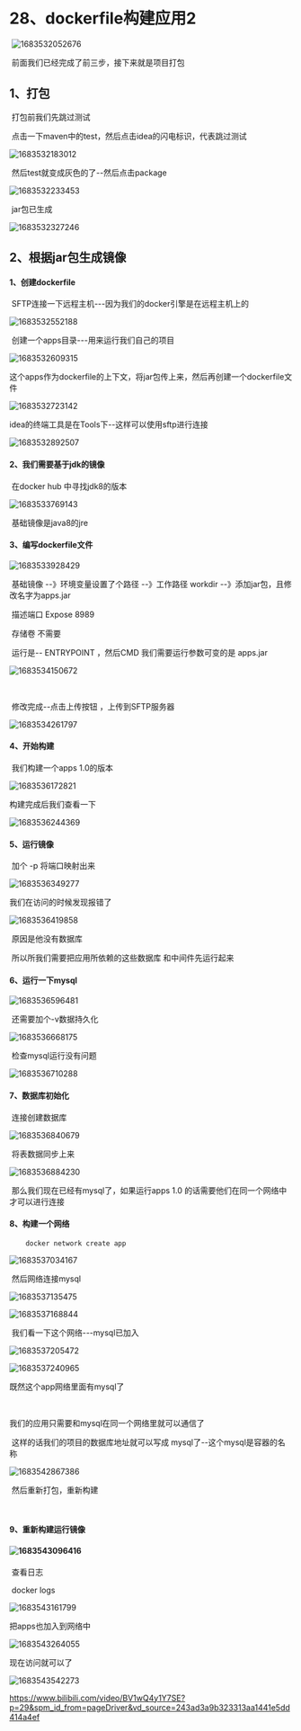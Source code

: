 # 28、dockerfile构建应用2



​		![1683532052676](../../../.vuepress/public/images/1683532052676.png)

​		前面我们已经完成了前三步，接下来就是项目打包



## 1、打包

​		打包前我们先跳过测试

​		点击一下maven中的test，然后点击idea的闪电标识，代表跳过测试

![1683532183012](../../../.vuepress/public/images/1683532183012.png)



​	然后test就变成灰色的了--然后点击package

![1683532233453](../../../.vuepress/public/images/1683532233453.png)



​	jar包已生成

![1683532327246](../../../.vuepress/public/images/1683532327246.png)



## 2、根据jar包生成镜像

#### 	1、创建dockerfile

​	SFTP连接一下远程主机---因为我们的docker引擎是在远程主机上的

![1683532552188](../../../.vuepress/public/images/1683532552188.png)



​	创建一个apps目录---用来运行我们自己的项目

![1683532609315](../../../.vuepress/public/images/1683532609315.png)



​	这个apps作为dockerfile的上下文，将jar包传上来，然后再创建一个dockerfile文件

![1683532723142](../../../.vuepress/public/images/1683532723142.png)



idea的终端工具是在Tools下--这样可以使用sftp进行连接

![1683532892507](../../../.vuepress/public/images/1683532892507.png)





#### 	2、我们需要基于jdk的镜像

​			在docker hub 中寻找jdk8的版本

![1683533769143](../../../.vuepress/public/images/1683533769143.png)



​	基础镜像是java8的jre



#### 	3、编写dockerfile文件

![1683533928429](../../../.vuepress/public/images/1683533928429.png)

​		基础镜像 --》环境变量设置了个路径 --》工作路径 workdir --》添加jar包，且修改名字为apps.jar



​			描述端口 Expose 8989

​		存储卷 不需要



​			运行是-- ENTRYPOINT ，然后CMD 我们需要运行参数可变的是 apps.jar

![1683534150672](../../../.vuepress/public/images/1683534150672.png)

​		

​		修改完成--点击上传按钮 ，上传到SFTP服务器

![1683534261797](../../../.vuepress/public/images/1683534261797.png)



#### 4、开始构建

​		我们构建一个apps 1.0的版本

![1683536172821](../../../.vuepress/public/images/1683536172821.png)





构建完成后我们查看一下

![1683536244369](../../../.vuepress/public/images/1683536244369.png)



#### 5、运行镜像

​	加个  -p  将端口映射出来

![1683536349277](../../../.vuepress/public/images/1683536349277.png)



我们在访问的时候发现报错了

![1683536419858](../../../.vuepress/public/images/1683536419858.png)



​	原因是他没有数据库

​	所以所我们需要把应用所依赖的这些数据库 和中间件先运行起来



#### 6、运行一下mysql

![1683536596481](../../../.vuepress/public/images/1683536596481.png)



​	还需要加个-v数据持久化

![1683536668175](../../../.vuepress/public/images/1683536668175.png)



​	检查mysql运行没有问题

![1683536710288](../../../.vuepress/public/images/1683536710288.png)



#### 7、数据库初始化

​		连接创建数据库

![1683536840679](../../../.vuepress/public/images/1683536840679.png)



​	将表数据同步上来

![1683536884230](../../../.vuepress/public/images/1683536884230.png)





​	那么我们现在已经有mysql了，如果运行apps 1.0 的话需要他们在同一个网络中才可以进行连接



#### 8、构建一个网络

```
	docker network create app
```

![1683537034167](../../../.vuepress/public/images/1683537034167.png)



​	然后网络连接mysql

![1683537135475](../../../.vuepress/public/images/1683537135475.png)

![1683537168844](../../../.vuepress/public/images/1683537168844.png)



​	我们看一下这个网络---mysql已加入

![1683537205472](../../../.vuepress/public/images/1683537205472.png)

![1683537240965](../../../.vuepress/public/images/1683537240965.png)





既然这个app网络里面有mysql了

​	

我们的应用只需要和mysql在同一个网络里就可以通信了

​	这样的话我们的项目的数据库地址就可以写成 mysql了--这个mysql是容器的名称

![1683542867386](../../../.vuepress/public/images/1683542867386.png)



​	然后重新打包，重新构建



​	



#### 9、重新构建运行镜像



#### ![1683543096416](../../../.vuepress/public/images/1683543096416.png)

​		查看日志

​		docker logs 

![1683543161799](../../../.vuepress/public/images/1683543161799.png)			



把apps也加入到网络中

![1683543264055](../../../.vuepress/public/images/1683543264055.png)



现在访问就可以了

![1683543542273](../../../.vuepress/public/images/1683543542273.png)





https://www.bilibili.com/video/BV1wQ4y1Y7SE?p=29&spm_id_from=pageDriver&vd_source=243ad3a9b323313aa1441e5dd414a4ef









































